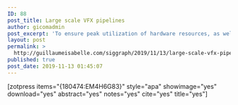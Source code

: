 ```yaml
---
ID: 88
post_title: Large scale VFX pipelines
author: gicomadmin
post_excerpt: 'To ensure peak utilization of hardware resources, as well as handle the increasingly dynamic demands placed on its render farm infrastructure, Weta Digital developed custom queuing, scheduling, job description and submission systems - which work in concert to maximize the available cores across a large range of non-uniform task types.'
layout: post
permalink: >
  http://guillaumeisabelle.com/siggraph/2019/11/13/large-scale-vfx-pipelines/
published: true
post_date: 2019-11-13 01:45:07
---
```

<!-- wp:paragraph -->



<!-- /wp:paragraph -->

<!-- wp:shortcode --> [zotpress items="{180474:EM4H6G83}" style="apa" showimage="yes" download="yes" abstract="yes" notes="yes" cite="yes" title="yes"] 

<!-- /wp:shortcode -->

<!-- wp:block {"ref":83} /-->

<!-- wp:block {"ref":81} /-->